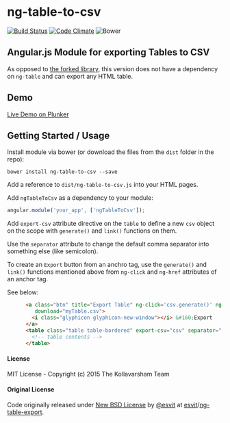ng-table-to-csv
===============

[![Build Status](http://img.shields.io/travis/kollavarsham/ng-table-to-csv.svg)](https://travis-ci.org/kollavarsham/ng-table-to-csv)
[![Code Climate](http://img.shields.io/codeclimate/github/kollavarsham/ng-table-to-csv.svg)](https://codeclimate.com/github/kollavarsham/ng-table-to-csv)
![Bower](https://img.shields.io/bower/v/ng-table-to-csv.svg)

## Angular.js Module for exporting Tables to CSV

As opposed to [the forked library](https://github.com/esvit/ng-table-export), this version does not have a dependency on `ng-table` and can export any HTML table.


## Demo

[Live Demo on Plunker](http://plnkr.co/Y0r33F)

## Getting Started / Usage

Install module via bower (or download the files from the `dist` folder in the repo):

```shell
bower install ng-table-to-csv --save
```

Add a reference to `dist/ng-table-to-csv.js` into your HTML pages.

Add `ngTableToCsv` as a dependency to your module:

```js
angular.module('your_app', ['ngTableToCsv']);
```

Add `export-csv` attribute directive on the `table` to define a new `csv` object on the scope with `generate()` and `link()` functions on them. 

Use the `separator` attribute to change the default comma separator into something else (like semicolon).

To create an `Export` button from an anchro tag, use the `generate()` and `link()` functions mentioned above from `ng-click` and `ng-href` attributes of an anchor tag.  

See below: 

```html
      <a class="btn" title="Export Table" ng-click='csv.generate()' ng-href="{{ csv.link() }}"
         download="myTable.csv">
        <i class="glyphicon glyphicon-new-window"></i> &#160;Export
      </a>
      <table class="table table-bordered" export-csv="csv" separator=";">
        <!-- table contents -->
      </table>
```

#### License

MIT License - Copyright (c) 2015 The Kollavarsham Team

#### Original License

Code originally released under [New BSD License](https://github.com/esvit/ng-table-export/blob/master/LICENSE) by [@esvit](https://github.com/esvit) at [esvit](https://github.com/esvit)/[ng-table-export](https://github.com/esvit/ng-table-export).
